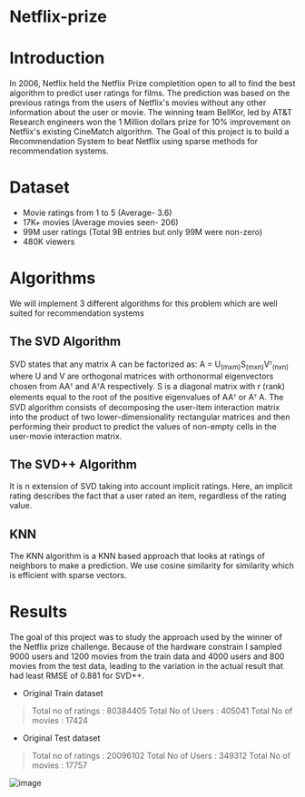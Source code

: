 # Netflix-prize
# Introduction 
In 2006, Netflix held the Netflix Prize completition open to all to find the best algorithm to predict user ratings for films. The prediction was based on the previous ratings from the users of Netflix's movies without any other information about the user or movie. 
The winning team BellKor, led by AT&T Research engineers won the 1 Million dollars prize for 10% improvement on Netflix's existing CineMatch algorithm. 
The Goal of this project is to build a Recommendation System to beat Netflix using sparse methods for recommendation systems. 

# Dataset 
* Movie ratings from 1 to 5 (Average- 3.6)
* 17K+ movies (Average movies seen- 206)
* 99M user ratings (Total 9B entries but only 99M were non-zero)
* 480K viewers

# Algorithms 
We will implement 3 different algorithms for this problem which are well suited for recommendation systems
## The SVD Algorithm
SVD states that any matrix A can be factorized as: A = U<sub>(mxm)</sub>S<sub>(mxn)</sub>Vᵀ<sub>(nxn)</sub>
where U and V are orthogonal matrices with orthonormal eigenvectors chosen from AAᵀ and AᵀA respectively. S is a diagonal matrix with r (rank) elements equal to the root of the positive eigenvalues of AAᵀ or Aᵀ A. 
The SVD algorithm consists of decomposing the user-item interaction matrix into the product of two lower-dimensionality rectangular matrices and then performing their product to predict the values of non-empty cells in the user-movie interaction matrix.

## The SVD++ Algorithm
It is n extension of SVD taking into account implicit ratings. Here, an implicit rating describes the fact that a user rated an item, regardless of the rating value.

## KNN
The KNN algorithm is a KNN based approach that looks at ratings of neighbors to make a prediction. We use cosine similarity for similarity which is efficient with sparse vectors.

# Results
The goal of this project was to study the approach used by the winner of the Netflix prize challenge. Because of the hardware constrain I sampled 9000 users and 1200 movies from the train data and 4000 users and 800 movies from the test data, leading to the variation in the actual result that had least RMSE of 0.881 for SVD++.
* Original Train dataset
> Total no of ratings : 80384405
  Total No of Users   : 405041
   Total No of movies  : 17424

* Original Test dataset
> Total no of ratings : 20096102
  Total No of Users   : 349312
  Total No of movies  : 17757

![image](https://github.com/user-attachments/assets/5e9d1f86-4306-4348-b337-ef2195edf425)
